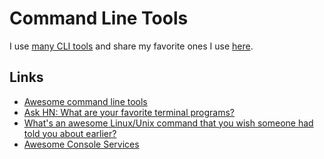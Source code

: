 # Command Line Tools
I use [many CLI tools](https://gist.github.com/3fbe13ce427132d0297f411b62f49034) and share my favorite ones I use [here](https://github.com/nikitavoloboev/my-mac-os#command-line-apps).

## Links
- [Awesome command line tools](https://github.com/learn-anything/command-line-tools#readme)
- [Ask HN: What are your favorite terminal programs?](https://news.ycombinator.com/item?id=17011227)
- [What's an awesome Linux/Unix command that you wish someone had told you about earlier?](https://twitter.com/b0rk/status/993165679833567233)
- [Awesome Console Services](https://github.com/chubin/awesome-console-services#readme)